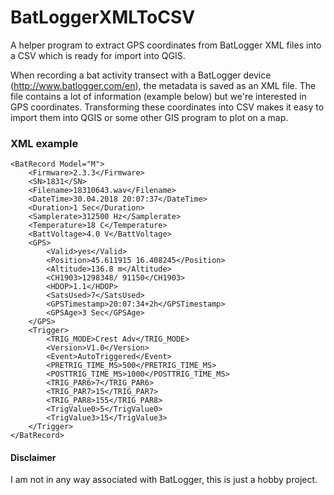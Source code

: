 # BatLoggerXMLToCSV
A helper program to extract GPS coordinates from BatLogger XML files into a CSV which is ready for import into QGIS.

When recording a bat activity transect with a BatLogger device (http://www.batlogger.com/en), the metadata is saved as an XML file.
The file contains a lot of information (example below) but we're interested in GPS coordinates. Transforming these coordinates
into CSV makes it easy to import them into QGIS or some other GIS program to plot on a map.

### XML example

```
<BatRecord Model="M">
	<Firmware>2.3.3</Firmware>
	<SN>1831</SN>
	<Filename>18310643.wav</Filename>
	<DateTime>30.04.2018 20:07:37</DateTime>
	<Duration>1 Sec</Duration>
	<Samplerate>312500 Hz</Samplerate>
	<Temperature>18 C</Temperature>
	<BattVoltage>4.0 V</BattVoltage>
	<GPS>
		<Valid>yes</Valid>
		<Position>45.611915 16.408245</Position>
		<Altitude>136.8 m</Altitude>
		<CH1903>1298348/ 91150</CH1903>
		<HDOP>1.1</HDOP>
		<SatsUsed>7</SatsUsed>
		<GPSTimestamp>20:07:34+2h</GPSTimestamp>
		<GPSAge>3 Sec</GPSAge>
	</GPS>
	<Trigger>
		<TRIG_MODE>Crest Adv</TRIG_MODE>
		<Version>V1.0</Version>
		<Event>AutoTriggered</Event>
		<PRETRIG_TIME_MS>500</PRETRIG_TIME_MS>
		<POSTTRIG_TIME_MS>1000</POSTTRIG_TIME_MS>
		<TRIG_PAR6>7</TRIG_PAR6>
		<TRIG_PAR7>15</TRIG_PAR7>
		<TRIG_PAR8>155</TRIG_PAR8>
		<TrigValue0>5</TrigValue0>
		<TrigValue3>15</TrigValue3>
	</Trigger>
</BatRecord>
```
#### Disclaimer
I am not in any way associated with BatLogger, this is just a hobby project.
